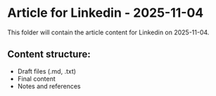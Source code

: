# Article for Linkedin - 2025-11-04

This folder will contain the article content for Linkedin on 2025-11-04.

## Content structure:
- Draft files (.md, .txt)
- Final content
- Notes and references
